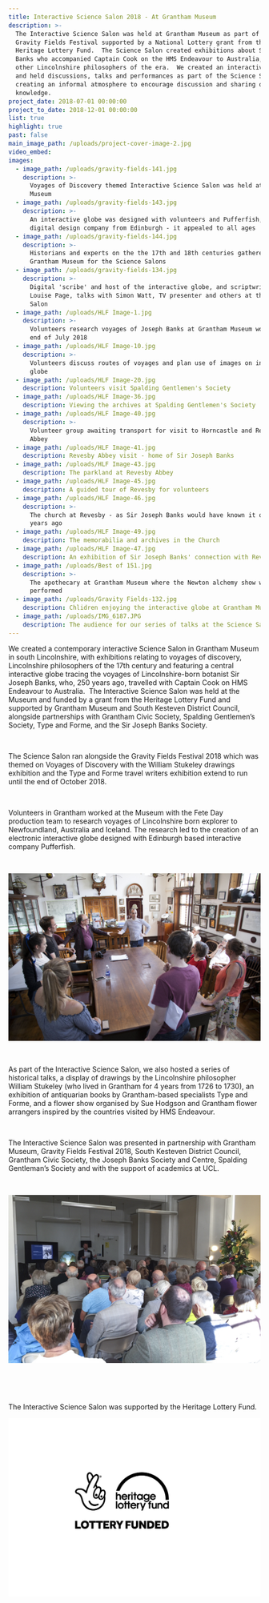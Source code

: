 ```yaml
---
title: Interactive Science Salon 2018 - At Grantham Museum
description: >-
  The Interactive Science Salon was held at Grantham Museum as part of the
  Gravity Fields Festival supported by a National Lottery grant from the
  Heritage Lottery Fund.  The Science Salon created exhibitions about Sir Joseph
  Banks who accompanied Captain Cook on the HMS Endeavour to Australia, and
  other Lincolnshire philosophers of the era.  We created an interactive globe
  and held discussions, talks and performances as part of the Science Salon,
  creating an informal atmosphere to encourage discussion and sharing of
  knowledge.
project_date: 2018-07-01 00:00:00
project_to_date: 2018-12-01 00:00:00
list: true
highlight: true
past: false
main_image_path: /uploads/project-cover-image-2.jpg
video_embed:
images:
  - image_path: /uploads/gravity-fields-141.jpg
    description: >-
      Voyages of Discovery themed Interactive Science Salon was held at Grantham
      Museum
  - image_path: /uploads/gravity-fields-143.jpg
    description: >-
      An interactive globe was designed with volunteers and Pufferfish, a
      digital design company from Edinburgh - it appealed to all ages
  - image_path: /uploads/gravity-fields-144.jpg
    description: >-
      Historians and experts on the the 17th and 18th centuries gathered at
      Grantham Museum for the Science Salons
  - image_path: /uploads/gravity-fields-134.jpg
    description: >-
      Digital 'scribe' and host of the interactive globe, and scriptwriter,
      Louise Page, talks with Simon Watt, TV presenter and others at the Science
      Salon
  - image_path: /uploads/HLF Image-1.jpg
    description: >-
      Volunteers research voyages of Joseph Banks at Grantham Museum workshop
      end of July 2018
  - image_path: /uploads/HLF Image-10.jpg
    description: >-
      Volunteers discuss routes of voyages and plan use of images on interactive
      globe
  - image_path: /uploads/HLF Image-20.jpg
    description: Volunteers visit Spalding Gentlemen's Society
  - image_path: /uploads/HLF Image-36.jpg
    description: Viewing the archives at Spalding Gentlemen's Society
  - image_path: /uploads/HLF Image-40.jpg
    description: >-
      Volunteer group awaiting transport for visit to Horncastle and Revesby
      Abbey
  - image_path: /uploads/HLF Image-41.jpg
    description: Revesby Abbey visit - home of Sir Joseph Banks
  - image_path: /uploads/HLF Image-43.jpg
    description: The parkland at Revesby Abbey
  - image_path: /uploads/HLF Image-45.jpg
    description: A guided tour of Revesby for volunteers
  - image_path: /uploads/HLF Image-46.jpg
    description: >-
      The church at Revesby - as Sir Joseph Banks would have known it over 250
      years ago
  - image_path: /uploads/HLF Image-49.jpg
    description: The memorabilia and archives in the Church
  - image_path: /uploads/HLF Image-47.jpg
    description: An exhibition of Sir Joseph Banks' connection with Revesby
  - image_path: /uploads/Best of 151.jpg
    description: >-
      The apothecary at Grantham Museum where the Newton alchemy show was
      performed
  - image_path: /uploads/Gravity Fields-132.jpg
    description: Chlidren enjoying the interactive globe at Grantham Museum
  - image_path: /uploads/IMG_6187.JPG
    description: The audience for our series of talks at the Science Salon
---
```


We created a contemporary interactive Science Salon in Grantham Museum in south Lincolnshire, with exhibitions relating to voyages of discovery, Lincolnshire philosophers of the 17th century and featuring a central interactive globe tracing the voyages of Lincolnshire-born botanist Sir Joseph Banks, who, 250 years ago, travelled with Captain Cook on HMS Endeavour to Australia.  The Interactive Science Salon was held at the Museum and funded by a grant from the Heritage Lottery Fund and supported by Grantham Museum and South Kesteven District Council, alongside partnerships with Grantham Civic Society, Spalding Gentlemen’s Society, Type and Forme, and the Sir Joseph Banks Society.

 

The Science Salon ran alongside the Gravity Fields Festival 2018 which was themed on Voyages of Discovery with the William Stukeley drawings exhibition and the Type and Forme travel writers exhibition extend to run until the end of October 2018.

 

Volunteers in Grantham worked at the Museum with the Fete Day production team to research voyages of Lincolnshire born explorer to Newfoundland, Australia and Iceland. The research led to the creation of an electronic interactive globe designed with Edinburgh based interactive company Pufferfish.

 

![](/uploads/hlf-image-15.jpg)

 

As part of the Interactive Science Salon, we also hosted a series of historical talks, a display of drawings by the Lincolnshire philosopher William Stukeley (who lived in Grantham for 4 years from 1726 to 1730), an exhibition of antiquarian books by Grantham-based specialists Type and Forme, and a flower show organised by Sue Hodgson and Grantham flower arrangers inspired by the countries visited by HMS Endeavour.

 

The Interactive Science Salon was presented in partnership with Grantham Museum, Gravity Fields Festival 2018, South Kesteven District Council, Grantham Civic Society, the Joseph Banks Society and Centre, Spalding Gentleman’s Society and with the support of academics at UCL.

 

![](/uploads/gravity-fields-131.jpg)

 

 

The Interactive Science Salon was supported by the Heritage Lottery Fund.

![](/uploads/english-compact-cmyk-1.jpg)